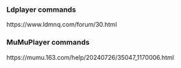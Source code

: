 <h3>Ldplayer commands</h3>
https://www.ldmnq.com/forum/30.html


<h3>MuMuPlayer commands</h3>
https://mumu.163.com/help/20240726/35047_1170006.html
